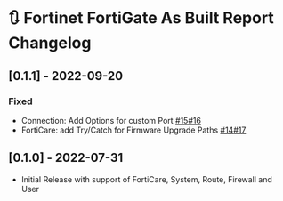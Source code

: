 # :arrows_clockwise: Fortinet FortiGate As Built Report Changelog

## [0.1.1] - 2022-09-20

### Fixed

- Connection: Add Options for custom Port [#15](https://github.com/AsBuiltReport/AsBuiltReport.Fortinet.FortiGate/issues/15)[#16](https://github.com/AsBuiltReport/AsBuiltReport.Fortinet.FortiGate/pull/16)
- FortiCare: add Try/Catch for Firmware Upgrade Paths [#14](https://github.com/AsBuiltReport/AsBuiltReport.Fortinet.FortiGate/issues/14)[#17](https://github.com/AsBuiltReport/AsBuiltReport.Fortinet.FortiGate/pull/17)

## [0.1.0] - 2022-07-31

- Initial Release with support of FortiCare, System, Route, Firewall and User
